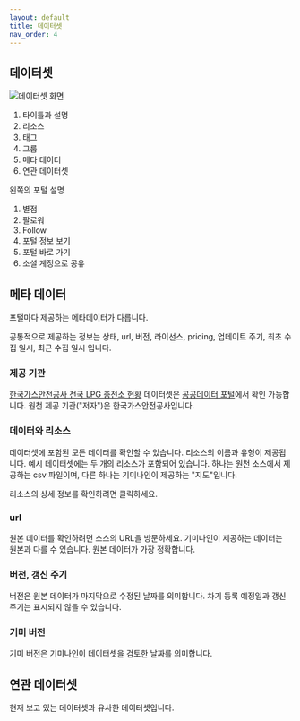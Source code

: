 ```yaml
---
layout: default
title: 데이터셋
nav_order: 4
---
```


## 데이터셋

![데이터셋 화면](/public-data/images/dataset.png)

1. 타이틀과 설명
1. 리소스
1. 태그
1. 그룹
1. 메타 데이터
1. 연관 데이터셋

왼쪽의 포털 설명
1. 별점
1. 팔로워
1. Follow
1. 포털 정보 보기
1. 포털 바로 가기
1. 소셜 계정으로 공유

## 메타 데이터

포털마다 제공하는 메타데이터가 다릅니다.

공통적으로 제공하는 정보는 상태, url, 버전, 라이선스, pricing, 업데이트 주기, 최초 수집 일시, 최근 수집 일시 입니다.

### 제공 기관

[한국가스안전공사 전국 LPG 충전소 현황](https://gimi9.com/dataset/www-data-go-kr-data-filedata-15001643) 데이터셋은 [공공데이터 포털](https://www.data.go.kr/data/15001643/fileData.do)에서 확인 가능합니다. 
원천 제공 기관("저자")은 한국가스안전공사입니다. 

### 데이터와 리소스

데이터셋에 포함된 모든 데이터를 확인할 수 있습니다. 리소스의 이름과 유형이 제공됩니다. 예시 데이터셋에는 두 개의 리소스가 포함되어 있습니다. 하나는 원천 소스에서 제공하는 csv 파일이며, 다른 하나는 기미나인이 제공하는 "지도"입니다.

리소스의 상세 정보를 확인하려면 클릭하세요.

### url

원본 데이터를 확인하려면 소스의 URL을 방문하세요. 기미나인이 제공하는 데이터는 원본과 다를 수 있습니다. 원본 데이터가 가장 정확합니다.

### 버전, 갱신 주기

버전은 원본 데이터가 마지막으로 수정된 날짜를 의미합니다.
차기 등록 예정일과 갱신주기는 표시되지 않을 수 있습니다.

### 기미 버전

기미 버전은 기미나인이 데이터셋을 검토한 날짜를 의미합니다.


## 연관 데이터셋

현재 보고 있는 데이터셋과 유사한 데이터셋입니다.
